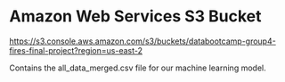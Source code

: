 # Amazon Web Services S3 Bucket

https://s3.console.aws.amazon.com/s3/buckets/databootcamp-group4-fires-final-project?region=us-east-2

Contains the all_data_merged.csv file for our machine learning model.